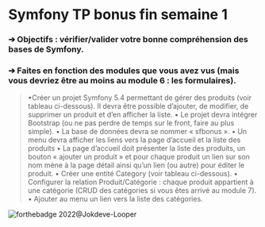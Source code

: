 # Symfony TP bonus fin semaine 1
### ➔ Objectifs : vérifier/valider votre bonne compréhension des bases de Symfony.
### ➔ Faites en fonction des modules que vous avez vus (mais vous devriez être au moins au module 6 : les formulaires).

>•Créer un projet Symfony 5.4 permettant de gérer des produits (voir tableau ci-dessous). Il devra être possible d’ajouter, de modifier, de supprimer un produit et d’en afficher la liste.
• Le projet devra intégrer Bootstrap (ou ne pas perdre de temps sur le front, faire au plus simple).
• La base de données devra se nommer « sfbonus ».
• Un menu devra afficher les liens vers la page d’accueil et la liste des produits
• La page d’accueil doit présenter la liste des produits, un bouton « ajouter un produit » et pour chaque produit un lien sur son nom mène à la page détail ainsi qu’un lien (ou autre) pour éditer le produit.
• Créer une entité Category (voir tableau ci-dessous).
• Configurer la relation Produit/Catégorie : chaque produit appartient à une catégorie (CRUD des catégories si vous êtes arrivé au module 7).
• Ajouter au menu un lien vers la liste des catégories.

![forthebadge](https://forthebadge.com/images/badges/built-by-developers.svg) 2022@Jokdeve-Looper
